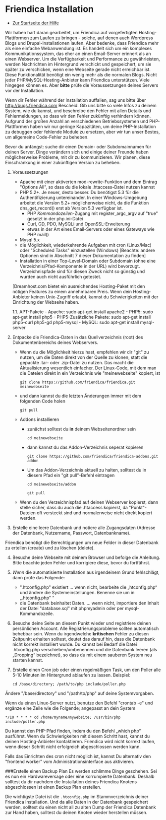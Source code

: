 Friendica Installation 
==========

* [Zur Startseite der Hilfe](help)

Wir haben hart daran gearbeitet, um Friendica auf vorgefertigten Hosting-Plattformen zum Laufen zu bringen - solche, auf denen auch Wordpress Blogs und Drupal-Installationen laufen. 
Aber bedenke, dass Friendica mehr als eine einfache Webanwendung ist. 
Es handelt sich um ein komplexes Kommunikationssystem, das eher an einen Email-Server erinnert als an einen Webserver. 
Um die Verfügbarkeit und Performance zu gewährleisten, werden Nachrichten im Hintergrund verschickt und gespeichert, um sie später zu verschicken, wenn eine Webseite gerade nicht erreichbar ist. 
Diese Funktionalität benötigt ein wenig mehr als die normalen Blogs. 
Nicht jeder PHP/MySQL-Hosting-Anbieter kann Friendica unterstützen. 
Viele hingegen können es. Aber **bitte** prüfe die Voraussetzungen deines Servers vor der Installation. 

Wenn dir Fehler während der Installation auffallen, sag uns bitte über http://bugs.friendica.com Bescheid. 
Gib uns bitte so viele Infos zu deinem System, wie du kannst, und beschreibe den Fehler mit allen Details und Fehlermeldungen, so dass wir den Fehler zukünftig verhindern können. 
Aufgrund der großen Anzahl an verschiedenen Betriebssystemen und PHP-Plattformen haben wir nur geringe Kapazitäten, um deine PHP-Installation zu debuggen oder fehlende Module zu ersetzen, aber wir tun unser Bestes, um allgemeine Code-Fehler zu beheben.

Bevor du anfängst: suche dir einen Domain- oder Subdomainnamen für deinen Server. 
Dinge verändern sich und einige deiner Freunde haben möglicherweise Probleme, mit dir zu kommunizieren. 
Wir planen, diese Einschränkung in einer zukünftigen Version zu beheben. 


1. Voraussetzungen
    - Apache mit einer aktiverten mod-rewrite-Funktion und dem Eintrag "Options All", so dass du die lokale .htaccess-Datei nutzen kannst
    - PHP  5.2+. Je neuer, desto besser. Du benötigst 5.3 für die Authentifizierung untereinander. In einer Windows-Umgebung arbeitet die Version 5.2+ möglicherweise nicht, da die Funktion dns_get_record() erst ab Version 5.3 verfügbar ist.
        - PHP *Kommandozeilen*-Zugang mit register_argc_argv auf "true" gesetzt in der php.ini-Datei
        - Curl, GD, PDO, MySQLi und OpenSSL-Erweiterung
        - etwas in der Art eines Email-Servers oder eines Gateways wie PHP mail()
    - Mysql 5.x
    - die Möglichkeit, wiederkehrende Aufgaben mit cron (Linux/Mac) oder "Scheduled Tasks" einzustellen (Windows) [Beachte: andere Optionen sind in Abschnitt 7 dieser Dokumentation zu finden] 
    - Installation in einer Top-Level-Domain oder Subdomain (ohne eine Verzeichnis/Pfad-Komponente in der URL) wird bevorzugt. Verzeichnispfade sind für diesen Zweck nicht so günstig und wurden auch nicht ausführlich getestet.


    [Dreamhost.com bietet ein ausreichendes Hosting-Paket mit den nötigen Features zu einem annehmbaren Preis. Wenn dein Hosting-Anbieter keinen Unix-Zugriff erlaubt, kannst du Schwierigkeiten mit der Einrichtung der Webseite haben. 
    
    1.1. APT-Pakete
		- Apache: sudo apt-get install apache2
		- PHP5: sudo apt-get install php5
			- PHP5-Zusätzliche Pakete: sudo apt-get install php5-curl php5-gd php5-mysql
		- MySQL: sudo apt-get install mysql-server

2. Entpacke die Friendica-Daten in das Quellverzeichnis (root) des Dokumentenbereichs deines Webservers.

    - Wenn du die Möglichkeit hierzu hast, empfehlen wir dir "git" zu nutzen, um die Daten direkt von der Quelle zu klonen, statt die gepackte .tar- oder .zip-Datei zu nutzen. Das macht die Aktualisierung wesentlich einfacher. Der Linux-Code, mit dem man die Dateien direkt in ein Verzeichnis wie "meinewebseite" kopiert, ist
    
        `git clone https://github.com/friendica/friendica.git meinewebseite`

    - und dann kannst du die letzten Änderungen immer mit dem folgenden Code holen

        `git pull`
    
    - Addons installieren 
        - zunächst solltest du **in** deinem Webseitenordner sein
        
            `cd meinewebseite`
            
        - dann kannst du das Addon-Verzeichnis seperat kopieren 
        
            `git clone https://github.com/friendica/friendica-addons.git addon`
            
        - Um das Addon-Verzeichnis aktuell zu halten, solltest du in diesem Pfad ein "git pull"-Befehl eintragen
        
            `cd meinewebseite/addon`
            
            `git pull`
            
    - Wenn du den Verzeichnispfad auf deinen Webserver kopierst, dann stelle sicher, dass du auch die .htaccess kopierst, da "Punkt"-Dateien oft versteckt sind und normalerweise nicht direkt kopiert werden. 


3. Erstelle eine leere Datenbank und notiere alle Zugangsdaten (Adresse der Datenbank, Nutzername, Passwort, Datenbankname).

Friendica benötigt die Berechtigungen um neue Felder in dieser Datenbank zu ertellen (create) und zu löschen (delete).

4. Besuche deine Webseite mit deinem Browser und befolge die Anleitung. Bitte beachte jeden Fehler und korrigiere diese, bevor du fortfährst.

5. *Wenn* die automatisierte Installation aus irgendeinem Grund fehlschlägt, dann prüfe das Folgende:

    - ".htconfig.php" existiert ... wenn nicht, bearbeite die „htconfig.php“ und ändere die Systemeinstellungen. Benenne sie um in „.htconfig.php"
“
    - die Datenbank beinhaltet Daten. ... wenn nicht, importiere den Inhalt der Datei "database.sql" mit phpmyadmin oder per mysql-Kommandozeile.

6. Besuche deine Seite an diesem Punkt wieder und registriere deinen persönlichen Account. Alle Registrierungsprobleme sollten automatisch behebbar sein. 
Wenn du irgendwelche **kritischen** Fehler zu diesen Zeitpunkt erhalten solltest, deutet das darauf hin, dass die Datenbank nicht korrekt installiert wurde. Du kannst bei Bedarf die Datei .htconfig.php verschieben/umbenennen und die Datenbank leeren (als „Dropping“ bezeichnet), so dass du mit einem sauberen System neu starten kannst.

7. Erstelle einen Cron job oder einen regelmäßigen Task, um den Poller alle 5-10 Minuten im Hintergrund ablaufen zu lassen. Beispiel:

    `cd /base/directory; /path/to/php include/poller.php`

Ändere "/base/directory" und "/path/to/php" auf deine Systemvorgaben.

Wenn du einen Linux-Server nutzt, benutze den Befehl "crontab -e" und ergänze eine Zeile wie die Folgende; angepasst an dein System

`*/10 * * * * cd /home/myname/mywebsite; /usr/bin/php include/poller.php`

Du kannst den PHP-Pfad finden, indem du den Befehl „which php“ ausführst. 
Wenn du Schwierigkeiten mit diesem Schritt hast, kannst du deinen Hosting-Anbieter kontaktieren. 
Friendica wird nicht korrekt laufen, wenn dieser Schritt nicht erfolgreich abgeschlossen werden kann.

Falls das Einrichten des cron nicht möglich ist, kannst Du alternativ den "frontend worker" vom Administrationsinterface aus aktivieren.

###Erstelle einen Backup Plan
Es werden schlimme Dinge geschehen.
Sei es nun ein Hardwareversage oder eine korrumpierte Datenbank.
Deshalb solltest du dir nachdem die Installation deines Friendica Knotens abgeschlossen ist einen Backup Plan erstellen.

Die wichtigste Datei ist die `.htconfig.php` im Stammverzeichnis deiner Friendica Installation.
Und da alle Daten in der Datenbank gespeichert werden, solltest du einen nicht all zu alten Dump der Friendica Datenbank zur Hand haben, solltest du deinen Knoten wieder herstellen müssen.

